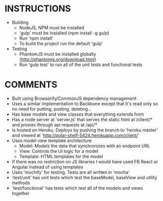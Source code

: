 INSTRUCTIONS
================

- Building
    - NodeJS, NPM must be installed
    - 'gulp' must be installed (npm install -g gulp)
    - Run 'npm install'
    - To build the project run the default 'gulp'
- Testing
    - PhantomJS must be installed globally (http://phantomjs.org/download.html)
    - Run 'gulp test' to run all of the unit tests and functional tests

COMMENTS
================
- Built using Browserify/CommonJS dependency management
- Uses a similar implementation to Backbone except that it's read only so no need for putting, posting, deleting...
- Has base models and view classes that everything extends from
- Has a node server at 'server.js' that serves the static html at /client/* and proxies through api requests at /api/*
- Is hosted on Heroku. Deploys by pushing the branch to 'heroku master' and viewed at 'http://polar-shelf-5424.herokuapp.com/client/'
- Uses model view template architecture
    - Model:    Models the data that synchronizes with an endpoint URL
    - View:     Controls the UI logic for a model
    - Template: HTML templates for the model
- If there was no restriction on JS libraries I would have used FB React or Angular instead of using templates
- Uses 'mochify' for testing. Tests are all written in 'mocha'
- 'test/unit' has unit tests which test the baseModel, baseView and utility methods
- 'test/functional' has tests which test all of the models and views together



